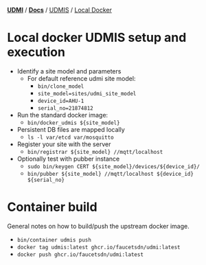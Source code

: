 [**UDMI**](../../) / [**Docs**](../) / [UDMIS](.) / [Local Docker](#)

# Local docker UDMIS setup and execution

* Identify a site model and parameters
  * For default reference udmi site model:
    * `bin/clone_model`
    * `site_model=sites/udmi_site_model`
    * `device_id=AHU-1`
    * `serial_no=21874812`
* Run the standard docker image:
  * `bin/docker_udmis ${site_model}`
* Persistent DB files are mapped locally
  * `ls -l var/etcd var/mosquitto`
* Register your site with the server
  * `bin/registrar ${site_model} //mqtt/localhost`
* Optionally test with pubber instance
  * `sudo bin/keygen CERT ${site_model}/devices/${device_id}/`
  * `bin/pubber ${site_model} //mqtt/localhost ${device_id} ${serial_no}`

# Container build

General notes on how to build/push the upstream docker image.

* `bin/container udmis push`
* `docker tag udmis:latest ghcr.io/faucetsdn/udmi:latest`
* `docker push ghcr.io/faucetsdn/udmi:latest`
